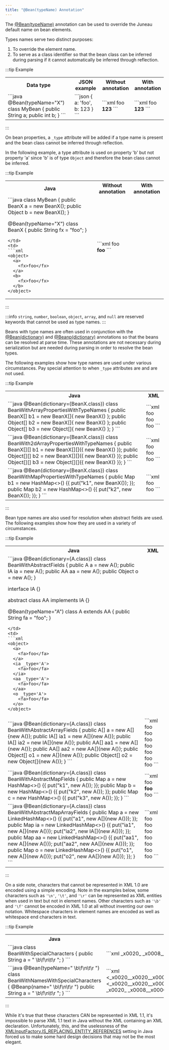 ```yaml
---
title: "@Bean(typeName) Annotation"
---
```


The [@Bean(typeName)]({{API_DOCS}}/org/apache/juneau/annotation/Bean.html#typeName()) annotation can be used to override the Juneau default name on bean elements.

Types names serve two distinct purposes:

1. To override the element name.
2. To serve as a class identifier so that the bean class can be inferred during parsing if it cannot automatically be inferred through reflection.

:::tip Example
<table class="code-table">
<tr>
<th>Data type</th>
<th>JSON example</th>
<th>Without annotation</th>
<th>With annotation</th>
</tr>
<tr>
<td>
```java
@Bean(typeName="X")
class MyBean {
  public String a;
  public int b;
}
```
</td>
<td>
```json
{
  a: 'foo',
  b: 123
}
```
</td>
<td>
```xml
<object>
  <a>foo</a>
  <b>123</b>
</object>
```
</td>
<td>
```xml
<X>
  <a>foo</a>
  <b>123</b>
</X>
```
</td>
</tr>
</table>
:::

On bean properties, a `_type` attribute will be added if a type name is present and the bean class cannot be inferred through reflection.

In the following example, a type attribute is used on property 'b' but not property 'a' since 'b' is of type `Object` and therefore the bean class cannot be inferred.

:::tip Example
<table class="code-table">
<tr>
<th>Java</th>
<th>Without annotation</th>
<th>With annotation</th>
</tr>
<tr>
<td>
```java
class MyBean {
  public BeanX a = new BeanX();
  public Object b = new BeanX();
}

@Bean(typeName="X")
class BeanX {
  public String fx = "foo";
}
```
</td>
<td>
```xml
<object>
  <a>
    <fx>foo</fx>
  </a>
  <b>
    <fx>foo</fx>
  </b>
</object>
```
</td>
<td>
```xml
<object>
  <a>
    <fx>foo</fx>
  </a>
  <b _type='X'>
    <fx>foo</fx>
  </b>
</object>
```
</td>
</tr>
</table>
:::

:::info
`string`, `number`, `boolean`, `object`, `array`, and `null` are reserved keywords that cannot be used as type names.
:::

Beans with type names are often used in conjunction with the [@Bean(dictionary)]({{API_DOCS}}/org/apache/juneau/annotation/Bean.html#dictionary()) and [@Beanp(dictionary)]({{API_DOCS}}/org/apache/juneau/annotation/Beanp.html#dictionary()) annotations so that the beans can be resolved at parse time.
These annotations are not necessary during serialization but are needed during parsing in order to resolve the bean types.

The following examples show how type names are used under various circumstances.
Pay special attention to when `_type` attributes are and are not used.

:::tip Example
<table class="code-table">
<tr>
<th>Java</th>
<th>XML</th>
</tr>
<tr>
<td>
```java
@Bean(dictionary={BeanX.class})
class BeanWithArrayPropertiesWithTypeNames {
  public BeanX[] b1 = new BeanX[]{ 
    new BeanX() 
  };
  public Object[] b2 = new BeanX[]{ 
    new BeanX() 
  };
  public Object[] b3 = new Object[]{ 
    new BeanX() 
  };
}
```
</td>
<td>
```xml
<object>
  <b1>
    <X>
      <fx>foo</fx>
    </X>
  </b1>
  <b2>
    <X>
      <fx>foo</fx>
    </X>
  </b2>
  <b3>
    <X>
      <fx>foo</fx>
    </X>
  </b3>
</object>
```
</td>
</tr>
<tr>
<td>
```java
@Bean(dictionary={BeanX.class})
class BeanWith2dArrayPropertiesWithTypeNames {
  public BeanX[][] b1 = new BeanX[][]{{
    new BeanX()
  }};
  public Object[][] b2 = new BeanX[][]{{
    new BeanX()
  }};
  public Object[][] b3 = new Object[][]{{
    new BeanX()
  }};
}
```
</td>
<td>
```xml
<object>
  <b1>
    <array>
      <X>
        <fx>foo</fx>
      </X>
    </array>
  </b1>
  <b2>
    <array>
      <X>
        <fx>foo</fx>
      </X>
    </array>
  </b2>
  <b3>
    <array>
      <X>
        <fx>foo</fx>
      </X>
    </array>
  </b3>
</object>
```
</td>
</tr>
<tr>
<td>
```java
@Bean(dictionary={BeanX.class})
class BeanWithMapPropertiesWithTypeNames {
  public Map<String,BeanX> b1 = new HashMap<>() {{ 
    put("k1", new BeanX()); 
  }};
  public Map<String,Object> b2 = new HashMap<>() {{
    put("k2", new BeanX());
  }};
}
```
</td>
<td>
```xml
<object>
  <b1>
    <k1>
      <fx>foo</fx>
    </k1>
  </b1>
  <b2>
    <k2 _type='X'>
      <fx>foo</fx>
    </k2>
  </b2>
</object>
```
</td>
</tr>
</table>
:::

Bean type names are also used for resolution when abstract fields are used.
The following examples show how they are used in a variety of circumstances.

:::tip Example
<table class="code-table">
<tr>
<th>Java</th>
<th>XML</th>
</tr>
<tr>
<td>
```java
@Bean(dictionary={A.class})
class BeanWithAbstractFields {
  public A a = new A();
  public IA ia = new A();
  public AA aa = new A();
  public Object o = new A();
}

interface IA {}

abstract class AA implements IA {}

@Bean(typeName="A")
class A extends AA {
  public String fa = "foo";
}
```
</td>
<td>
```xml
<object>
  <a>
    <fa>foo</fa>
  </a>
  <ia _type='A'>
    <fa>foo</fa>
  </ia>
  <aa _type='A'>
    <fa>foo</fa>
  </aa>
  <o _type='A'>
    <fa>foo</fa>
  </o>
</object>
```
</td>
</tr>
<tr>
<td>
```java
@Bean(dictionary={A.class})
class BeanWithAbstractArrayFields {
  public A[] a = new A[]{new A()};
  public IA[] ia1 = new A[]{new A()};
  public IA[] ia2 = new IA[]{new A()};
  public AA[] aa1 = new A[]{new A()};
  public AA[] aa2 = new AA[]{new A()};
  public Object[] o1 = new A[]{new A()};
  public Object[] o2 = new Object[]{new A()};
}
```
</td>
<td>
```xml
<object>
  <a>
    <A>
      <fa>foo</fa>
    </A>
  </a>
  <ia1>
    <A>
      <fa>foo</fa>
    </A>
  </ia1>
  <ia2>
    <A>
      <fa>foo</fa>
    </A>
  </ia2>
  <aa1>
    <A>
      <fa>foo</fa>
    </A>
  </aa1>
  <aa2>
    <A>
      <fa>foo</fa>
    </A>
  </aa2>
  <o1>
    <A>
      <fa>foo</fa>
    </A>
  </o1>
  <o2>
    <A>
      <fa>foo</fa>
    </A>
  </o2>
</object>
```
</td>
</tr>
<tr>
<td>
```java
@Bean(dictionary={A.class})
class BeanWithAbstractMapFields {
  public Map<String,A> a = new HashMap<>() {{
    put("k1", new A());
  }};
  public Map<String,AA> b = new HashMap<>() {{
    put("k2", new A());
  }};
  public Map<String,Object> c = new HashMap<>() {{
    put("k3", new A());
  }};
}
```
</td>
<td>
```xml
<object>
  <a>
    <k1>
      <fa>foo</fa>
    </k1>
  </a>
  <b>
    <k2 _type='A'>
      <fa>foo</fa>
    </k2>
  </b>
  <c>
    <k3 _type='A'>
      <fa>foo</fa>
    </k3>
  </c>
</object>
```
</td>
</tr>
<tr>
<td>
```java
@Bean(dictionary={A.class})
class BeanWithAbstractMapArrayFields {
  public Map<String,A[]> a = new LinkedHashMap<>() {{
    put("a1", new A[]{new A()});
  }};
  public Map<String,IA[]> ia = new LinkedHashMap<>() {{
    put("ia1", new A[]{new A()});
    put("ia2", new IA[]{new A()});
  }};
  public Map<String,AA[]> aa = new LinkedHashMap<>() {{
    put("aa1", new A[]{new A()});
    put("aa2", new AA[]{new A()});
  }};
  public Map<String,Object[]> o = new LinkedHashMap<>() {{
    put("o1", new A[]{new A()});
    put("o2", new AA[]{new A()});
  }};
}
```
</td>
<td>
```xml
<object>
  <a>
    <a1>
      <A>
        <fa>foo</fa>
      </A>
    </a1>
  </a>
  <ia>
    <ia1>
      <A>
        <fa>foo</fa>
      </A>
    </ia1>
    <ia2>
      <A>
        <fa>foo</fa>
      </A>
    </ia2>
  </ia>
  <aa>
    <aa1>
      <A>
        <fa>foo</fa>
      </A>
    </aa1>
    <aa2>
      <A>
        <fa>foo</fa>
      </A>
    </aa2>
  </aa>
  <o>
    <o1>
      <A>
        <fa>foo</fa>
      </A>
    </o1>
    <o2>
      <A>
        <fa>foo</fa>
      </A>
    </o2>
  </o>
</object>
```
</td>
</tr>
</table>
:::

On a side note, characters that cannot be represented in XML 1.0 are encoded using a simple encoding.
Note in the examples below, some characters such as `'\n'`, `'\t'`, and `'\r'` can be represented as XML entities when used in text but not in element names.
Other characters such as `'\b'` and `'\f'` cannot be encoded in XML 1.0 at all without inventing our own notation.
Whitespace characters in element names are encoded as well as whitespace end characters in text.

:::tip Example
<table class="code-table">
<tr>
<th>Java</th>
<th>XML</th>
</tr>
<tr>
<td>
```java
class BeanWithSpecialCharacters {
  public String a = "  \b\f\n\t\r  ";
}
```
</td>
<td>
```xml
<object>
  <a>_x0020_ _x0008__x000C_&#x000a;&#x0009;&#x000d; _x0020_</a>
</object>
```
</td>
</tr>
<tr>
<td>
```java
@Bean(typeName="  \b\f\n\t\r  ")
class BeanWithNamesWithSpecialCharacters {
  @Beanp(name="  \b\f\n\t\r  ")
  public String a = "  \b\f\n\t\r  ";
}
```
</td>
<td>
```xml
<_x0020__x0020__x0008__x000C__x000A__x0009__x000D__x0020__x0020_>
  <_x0020__x0020__x0008__x000C__x000A__x0009__x000D__x0020__x0020_>
    _x0020_ _x0008__x000C_&#x000a;&#x0009;&#x000d; _x0020_
  </_x0020__x0020__x0008__x000C__x000A__x0009__x000D__x0020__x0020_>
</_x0020__x0020__x0008__x000C__x000A__x0009__x000D__x0020__x0020_>
```
</td>
</tr>
</table>
:::

While it's true that these characters CAN be represented in XML 1.1, it's impossible to parse XML 1.1 text in Java without the XML containing an XML declaration.
Unfortunately, this, and the uselessness of the [XMLInputFactory.IS_REPLACING_ENTITY_REFERENCES]({{API_DOCS}}/javax/xml/stream/XMLInputFactory.html#IS_REPLACING_ENTITY_REFERENCES) setting in Java forced us to make some hard design decisions that may not be the most elegant.